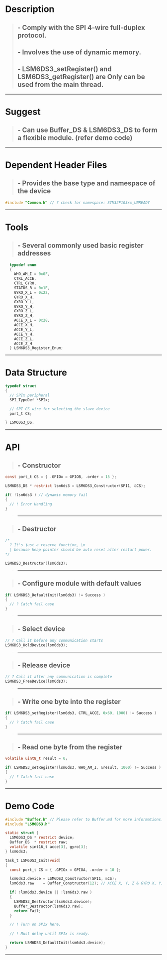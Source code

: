 # Description
> ## - Comply with the SPI 4-wire full-duplex protocol.
> ## - Involves the use of dynamic memory.
> ## - LSM6DS3_setRegister() and LSM6DS3_getRegister() are Only can be used from the main thread.

---

# Suggest
> ## - Can use Buffer_DS & LSM6DS3_DS to form a flexible module. (refer demo code)

---

# Dependent Header Files
> ## - Provides the base type and namespace of the device
```C
#include "Common.h" // ? check for namespace: STM32F103xx_UNREADY
```

---

# Tools
> ## - Several commonly used basic register addresses
```C
  typedef enum
  {
    WHO_AM_I = 0x0F,
    CTRL_ACCE,
    CTRL_GYRO,
    STATUS_R = 0x1E,
    GYRO_X_L = 0x22,
    GYRO_X_H,
    GYRO_Y_L,
    GYRO_Y_H,
    GYRO_Z_L,
    GYRO_Z_H,
    ACCE_X_L = 0x28,
    ACCE_X_H,
    ACCE_Y_L,
    ACCE_Y_H,
    ACCE_Z_L,
    ACCE_Z_H
  } LSM6DS3_Register_Enum;
```

---

# Data Structure
```C
typedef struct
{
  // SPIx peripheral
  SPI_TypeDef *SPIx; 

  // SPI CS wire for selecting the slave device
  port_t CS;

} LSM6DS3_DS;
```

---

# API
> ## - Constructor
```C
const port_t CS = { .GPIOx = GPIOB, .order = 15 };

LSM6DS3_DS * restrict lsm6ds3 = LSM6DS3_Constructor(SPI1, &CS);

if( !lsm6ds3 ) // dynamic memory fail
{
  // ! Error Handling
}
```
>---

> ## - Destructor
```C
/*
  ? It's just a reserve function, \n
  | because heap pointer should be auto reset after restart power.
*/

LSM6DS3_Destructor(lsm6ds3); 
```
>---

> ## - Configure module with default values
```C
if( LSM6DS3_DefaultInit(lsm6ds3) != Success )
{
  // ? Catch fail case
}
```
>---

> ## - Select device
```C
// ? Call it before any communication starts
LSM6DS3_HoldDevice(lsm6ds3);
```
>---

> ## - Release device
```C
// ? Call it after any communication is complete
LSM6DS3_FreeDevice(lsm6ds3);
```
>---

> ## - Write one byte into the register
```C
if( LSM6DS3_setRegister(lsm6ds3, CTRL_ACCE, 0x60, 1000) != Success )
{
  // ? Catch fail case
}
```
>---

> ## - Read one byte from the register
```C
volatile uint8_t result = 0;

if( LSM6DS3_setRegister(lsm6ds3, WHO_AM_I, &result, 1000) != Success )
{
  // ? Catch fail case
}
```
---

# Demo Code
```C
#include "Buffer.h" // Please refer to Buffer.md for more informations.
#include "LSM6DS3.h"

static struct {
  LSM6DS3_DS * restrict device;
  Buffer_DS  * restrict raw;
  volatile sint16_t acce[3], gyro[3];
} lsm6ds3;

task_t LSM6DS3_Init(void)
{
  const port_t CS = { .GPIOx = GPIOA, .order = 10 };

  lsm6ds3.device = LSM6DS3_Constructor(SPI1, &CS);
  lsm6ds3.raw    = Buffer_Constructor(12); // ACCE X, Y, Z & GYRO X, Y, Z

  if( !lsm6ds3.device || !lsm6ds3.raw )
  {
    LSM6DS3_Destructor(lsm6ds3.device);
    Buffer_Destructor(lsm6ds3.raw);
    return Fail;
  }

  // ! Turn on SPIx here.
  
  // ! Must delay until SPIx is ready.

  return LSM6DS3_DefaultInit(lsm6ds3.device);
}
```
---